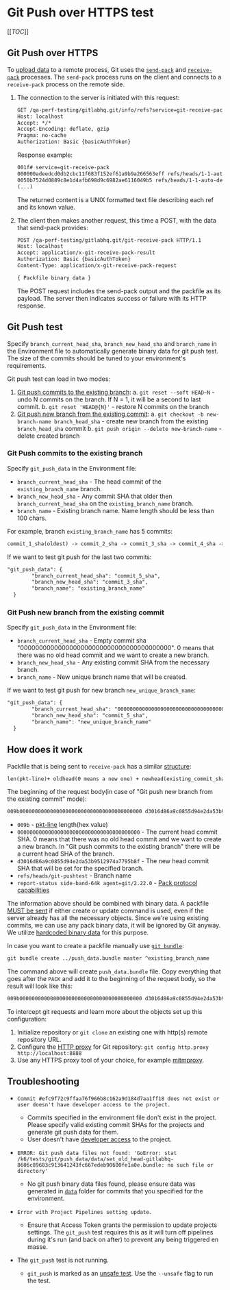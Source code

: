 # Git Push over HTTPS test

[[_TOC_]]

## Git Push over HTTPS

To [upload data](https://git-scm.com/book/en/v2/Git-Internals-Transfer-Protocols#_uploading_data) to a remote process, Git uses the [`send-pack`](https://git-scm.com/docs/git-send-pack) and [`receive-pack`](https://git-scm.com/docs/git-receive-pack) processes. The `send-pack` process runs on the client and connects to a `receive-pack` process on the remote side.

1. The connection to the server is initiated with this request:

    ```txt
    GET /qa-perf-testing/gitlabhq.git/info/refs?service=git-receive-pack HTTP/1.1
    Host: localhost
    Accept: */*
    Accept-Encoding: deflate, gzip
    Pragma: no-cache
    Authorization: Basic {basicAuthToken}
    ```

    Response example:

    ```txt
    001f# service=git-receive-pack
    000000adeedcd0db2cbc11f683f152ef61a9b9a266563eff refs/heads/1-1-auto-deploy-0000001report-status delete-refs side-band-64k quiet atomic ofs-delta push-options agent=git/2.22.0
    0050b7524d0889c8e1d4afb698d9c6982ae6116049b5 refs/heads/1-1-auto-deploy-0000002
    (...)
    ```

    The returned content is a UNIX formatted text file describing each ref and its known value.

1. The client then makes another request, this time a POST, with the data that send-pack provides:

    ```txt
    POST /qa-perf-testing/gitlabhq.git/git-receive-pack HTTP/1.1
    Host: localhost
    Accept: application/x-git-receive-pack-result
    Authorization: Basic {basicAuthToken}
    Content-Type: application/x-git-receive-pack-request

    { Packfile binary data }
    ```

    The POST request includes the send-pack output and the packfile as its payload. The server then indicates success or failure with its HTTP response.

## Git Push test

Specify `branch_current_head_sha`, `branch_new_head_sha` and `branch_name` in the Environment file to automatically generate binary data for git push test. The size of the commits should be tuned to your environment's requirements.

Git push test can load in two modes:

1. [Git push commits to the existing branch](#git-push-commits-to-the-existing-branch):
  a. `git reset --soft HEAD~N` - undo N commits on the branch. If N = 1, it will be a second to last commit.
  b. `git reset 'HEAD@{N}'` - restore N commits on the branch
2. [Git push new branch from the existing commit](#git-push-new-branch-from-the-existing-commit):
  a. `git checkout -b new-branch-name branch_head_sha` - create new branch from the existing `branch_head_sha` commit
  b. `git push origin --delete new-branch-name` - delete created branch

### Git Push commits to the existing branch

Specify `git_push_data` in the Environment file:

* `branch_current_head_sha` - The head commit of the `existing_branch_name` branch.
* `branch_new_head_sha` - Any commit SHA that older then `branch_current_head_sha` on the `existing_branch_name` branch.
* `branch_name` - Existing branch name. Name length should be less than 100 chars.

For example, branch `existing_branch_name` has 5 commits:

```txt
commit_1_sha(oldest) -> commit_2_sha -> commit_3_sha -> commit_4_sha -> commit_5_sha(head)
```

If we want to test git push for the last two commits:

```txt
"git_push_data": {
        "branch_current_head_sha": "commit_5_sha",
        "branch_new_head_sha": "commit_3_sha",
        "branch_name": "existing_branch_name"
  }
```

### Git Push new branch from the existing commit

Specify `git_push_data` in the Environment file:

* `branch_current_head_sha` - Empty commit sha "0000000000000000000000000000000000000000". 0 means that there was no old head commit and we want to create a new branch.
* `branch_new_head_sha` - Any existing commit SHA from the necessary branch.
* `branch_name` - New unique branch name that will be created.

If we want to test git push for new branch `new_unique_branch_name`:

```txt
"git_push_data": {
        "branch_current_head_sha": "0000000000000000000000000000000000000000",
        "branch_new_head_sha": "commit_5_sha",
        "branch_name": "new_unique_branch_name"
  }
```

## How does it work

Packfile that is being sent to `receive-pack` has a similar [structure](https://git-scm.com/docs/pack-protocol#_reference_update_request_and_packfile_transfer):

```txt
len(pkt-line)+ oldhead(0 means a new one) + newhead(existing_commit_sha) + packProtocolCapabilities + pktFlushStr + PACK + git binary data
```

The beginning of the request body(in case of "Git push new branch from the existing commit" mode):

```txt
009b0000000000000000000000000000000000000000 d3016d86a9c0855d94e2da53b9512974a7795b8f refs/heads/git-pushtest report-status side-band-64k agent=git/2.22.00000
```

* `009b` - [pkt-line](https://git-scm.com/docs/pack-protocol#_pkt_line_format) length(hex value)
* `0000000000000000000000000000000000000000` - The current head commit SHA. 0 means that there was no old head commit and we want to create a new branch. In "Git push commits to the existing branch" there will be a current head SHA of the branch.
* `d3016d86a9c0855d94e2da53b9512974a7795b8f` - The new head commit SHA that will be set for the specified branch.
* `refs/heads/git-pushtest` - Branch name
* `report-status side-band-64k agent=git/2.22.0` - [Pack protocol capabilities](https://git-scm.com/docs/protocol-capabilities/2.22.2)

The information above should be combined with binary data. A packfile [MUST be sent](https://git-scm.com/docs/pack-protocol#_reference_update_request_and_packfile_transfer) if either create or update command is used, even if the server already has all the necessary objects. Since we're using existing commits, we can use any pack binary data, it will be ignored by Git anyway. We utilize [hardcoded binary data](../../k6/tests/git/push_data/binary_data.bundle) for this purpose.

In case you want to create a packfile manually use [`git bundle`](https://git-scm.com/docs/git-bundle):

```txt
git bundle create ../push_data.bundle master ^existing_branch_name
```

The command above will create `push_data.bundle` file. Copy everything that goes after the `PACK` and add it to the beginning of the request body, so the result will look like this:

```txt
009b0000000000000000000000000000000000000000 d3016d86a9c0855d94e2da53b9512974a7795b8f refs/heads/git-pushtest report-status side-band-64k agent=git/2.22.00000PACK{binary_data}
```

To intercept git requests and learn more about the objects set up this configuration:

1. Initialize repository or `git clone` an existing one with http(s) remote repository URL.
1. Configure the [HTTP proxy](https://git-scm.com/docs/git-config#Documentation/git-config.txt-httpproxy) for Git repository: `git config http.proxy http://localhost:8888`
1. Use any HTTPS proxy tool of your choice, for example [mitmproxy](https://mitmproxy.org/).

## Troubleshooting

* `Commit #efc9f72c9ffaa76f966b8c162a9d184d7aa1ff18 does not exist or user doesn't have developer access to the project.`

  * Commits specified in the environment file don't exist in the project. Please specify valid existing commit SHAs for the projects and generate git push data for them.
  * User doesn't have [developer access](https://docs.gitlab.com/ee/user/permissions.html#project-members-permissions) to the project.

* `ERROR: Git push data files not found: 'GoError: stat /k6/tests/git/push_data/data/set_old_head-gitlabhq-8606c89683c913641243fc667edeb90600fe1a0e.bundle: no such file or directory'`

  * No git push binary data files found, please ensure data was generated in [`data`](data) folder for commits that you specified for the environment.
* `Error with Project Pipelines setting update.`

  * Ensure that Access Token grants the permission to update projects settings. The `git_push` test requires this as it will turn off pipelines during it's run (and back on after) to prevent any being triggered en masse.

* The `git_push` test is not running.

  * `git_push` is marked as an [unsafe test](../k6.md#unsafe-test). Use the `--unsafe` flag to run the test.
